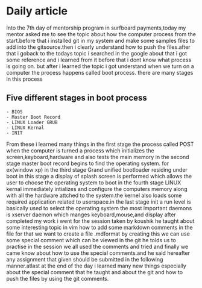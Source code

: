 

# Daily article


   Into the 7th day of mentorship program in surfboard payments,today my mentor asked me
   to see the topic about how the computer process from the start.before that i installed 
   git in my system and make some samples files to add into the gitsource.then i clearly 
   understand how to push the files.after that i goback to the todays topic i searched in 
   the google about that i got some reference and i learned from it before that i dont know 
   what process is going on. but after i learned the topic i got understand when we turn on 
   a computer the process happens called boot process. there are many stages in this process

## Five different stages in boot process

    - BIOS
    - Master Boot Record
    - LINUX Loader GRUB
    - LINUX Kernal
    - INIT

   From these i learned many things in the first stage the process called  POST when the computer
   is turned a process which initializes the screen,keyboard,hardware and also tests the main memory
   in the second stage master boot record begins to find the operating system. for ex(window xp)
   in the third stage  Grand unified bootloader residing under boot in this stage a display of 
   splash screen is performed which allows the user to choose the operating system to boot in the 
   fourth stage LINUX kernal  immediately intializes and configure the computers memory along with
   all the hardware attched to the system.the kernel also loads some required application related
   to userspace.in the last stage init a run level is basically used to select the operating system
   the most important daemons is xserver daemon which manges keyboard,mouse,and display after
   completed my work i went for the session taken by koushik he taught about some interesting 
   topic in vim how to add some markdown comments in the file for that we want to create a file 
   .mdformat by creating this we can use some special comment which can be viewed in the git 
   he tolds us to practise in the session we all used the comments and tried and finally we came 
   know about how to use the special comments.and he said hereafter any assignment that given should
   be submitted in the following manner.atlast at the end of the day i learned many new things 
   especially about the special comment that he taught and about the git and how to push the files
   by using the git comments.
         
